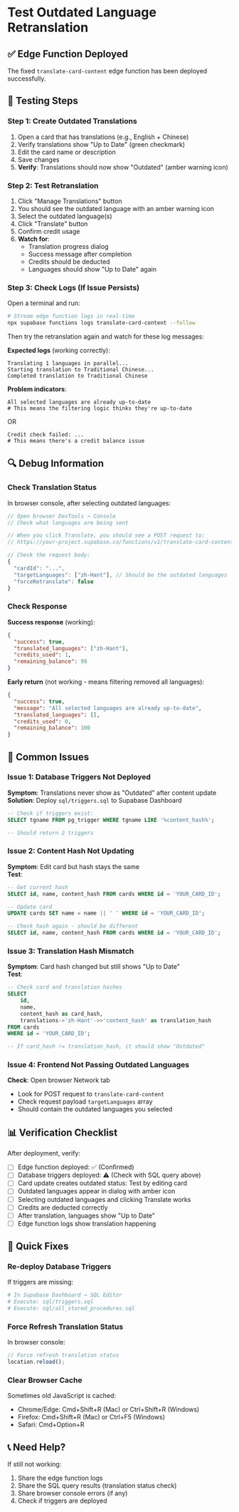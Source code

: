 # Test Outdated Language Retranslation

## ✅ Edge Function Deployed

The fixed `translate-card-content` edge function has been deployed successfully.

## 🧪 Testing Steps

### Step 1: Create Outdated Translations

1. Open a card that has translations (e.g., English + Chinese)
2. Verify translations show "Up to Date" (green checkmark)
3. Edit the card name or description
4. Save changes
5. **Verify**: Translations should now show "Outdated" (amber warning icon)

### Step 2: Test Retranslation

1. Click "Manage Translations" button
2. You should see the outdated language with an amber warning icon
3. Select the outdated language(s)
4. Click "Translate" button
5. Confirm credit usage
6. **Watch for**:
   - Translation progress dialog
   - Success message after completion
   - Credits should be deducted
   - Languages should show "Up to Date" again

### Step 3: Check Logs (If Issue Persists)

Open a terminal and run:

```bash
# Stream edge function logs in real-time
npx supabase functions logs translate-card-content --follow
```

Then try the retranslation again and watch for these log messages:

**Expected logs** (working correctly):
```
Translating 1 languages in parallel...
Starting translation to Traditional Chinese...
Completed translation to Traditional Chinese
```

**Problem indicators**:
```
All selected languages are already up-to-date
# This means the filtering logic thinks they're up-to-date
```

OR

```
Credit check failed: ...
# This means there's a credit balance issue
```

## 🔍 Debug Information

### Check Translation Status

In browser console, after selecting outdated languages:

```javascript
// Open browser DevTools → Console
// Check what languages are being sent

// When you click Translate, you should see a POST request to:
// https://your-project.supabase.co/functions/v1/translate-card-content

// Check the request body:
{
  "cardId": "...",
  "targetLanguages": ["zh-Hant"], // Should be the outdated languages
  "forceRetranslate": false
}
```

### Check Response

**Success response** (working):
```json
{
  "success": true,
  "translated_languages": ["zh-Hant"],
  "credits_used": 1,
  "remaining_balance": 99
}
```

**Early return** (not working - means filtering removed all languages):
```json
{
  "success": true,
  "message": "All selected languages are already up-to-date",
  "translated_languages": [],
  "credits_used": 0,
  "remaining_balance": 100
}
```

## 🐛 Common Issues

### Issue 1: Database Triggers Not Deployed

**Symptom**: Translations never show as "Outdated" after content update  
**Solution**: Deploy `sql/triggers.sql` to Supabase Dashboard

```sql
-- Check if triggers exist:
SELECT tgname FROM pg_trigger WHERE tgname LIKE '%content_hash%';

-- Should return 2 triggers
```

### Issue 2: Content Hash Not Updating

**Symptom**: Edit card but hash stays the same  
**Test**:

```sql
-- Get current hash
SELECT id, name, content_hash FROM cards WHERE id = 'YOUR_CARD_ID';

-- Update card
UPDATE cards SET name = name || ' ' WHERE id = 'YOUR_CARD_ID';

-- Check hash again - should be different
SELECT id, name, content_hash FROM cards WHERE id = 'YOUR_CARD_ID';
```

### Issue 3: Translation Hash Mismatch

**Symptom**: Card hash changed but still shows "Up to Date"  
**Test**:

```sql
-- Check card and translation hashes
SELECT 
    id,
    name,
    content_hash as card_hash,
    translations->'zh-Hant'->>'content_hash' as translation_hash
FROM cards 
WHERE id = 'YOUR_CARD_ID';

-- If card_hash != translation_hash, it should show "Outdated"
```

### Issue 4: Frontend Not Passing Outdated Languages

**Check**: Open browser Network tab
- Look for POST request to `translate-card-content`
- Check request payload `targetLanguages` array
- Should contain the outdated languages you selected

## 📊 Verification Checklist

After deployment, verify:

- [ ] Edge function deployed: ✅ (Confirmed)
- [ ] Database triggers deployed: ⚠️ (Check with SQL query above)
- [ ] Card update creates outdated status: Test by editing card
- [ ] Outdated languages appear in dialog with amber icon
- [ ] Selecting outdated languages and clicking Translate works
- [ ] Credits are deducted correctly
- [ ] After translation, languages show "Up to Date"
- [ ] Edge function logs show translation happening

## 🔧 Quick Fixes

### Re-deploy Database Triggers

If triggers are missing:

```bash
# In Supabase Dashboard → SQL Editor
# Execute: sql/triggers.sql
# Execute: sql/all_stored_procedures.sql
```

### Force Refresh Translation Status

In browser console:

```javascript
// Force refresh translation status
location.reload();
```

### Clear Browser Cache

Sometimes old JavaScript is cached:
- Chrome/Edge: Cmd+Shift+R (Mac) or Ctrl+Shift+R (Windows)
- Firefox: Cmd+Shift+R (Mac) or Ctrl+F5 (Windows)
- Safari: Cmd+Option+R

## 📞 Need Help?

If still not working:

1. Share the edge function logs
2. Share the SQL query results (translation status check)
3. Share browser console errors (if any)
4. Check if triggers are deployed


